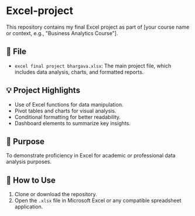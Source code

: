# Excel-project
This repository contains my final Excel project as part of [your course name or context, e.g., "Business Analytics Course"].

## 📄 File
- `excel final project bhargava.xlsx`: The main project file, which includes data analysis, charts, and formatted reports.

## 💡 Project Highlights
- Use of Excel functions for data manipulation.
- Pivot tables and charts for visual analysis.
- Conditional formatting for better readability.
- Dashboard elements to summarize key insights.

## 📌 Purpose
To demonstrate proficiency in Excel for academic or professional data analysis purposes.

## 📂 How to Use
1. Clone or download the repository.
2. Open the `.xlsx` file in Microsoft Excel or any compatible spreadsheet application.


